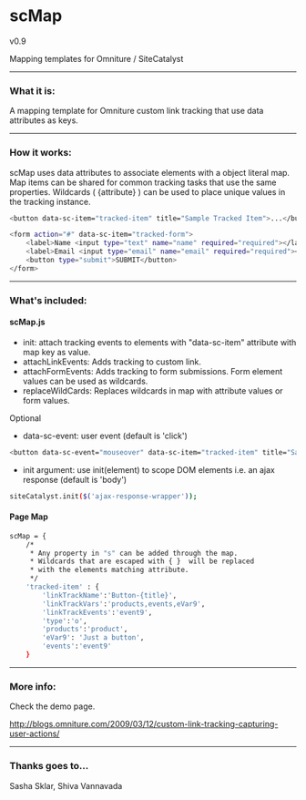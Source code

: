 scMap
=====================

v0.9

Mapping templates for Omniture / SiteCatalyst

----------------------------------------

### What it is:

A mapping template for Omniture custom link tracking that use data attributes as keys. 

----------------------------------------

### How it works:

scMap uses data attributes to associate elements with a object literal map. Map items can be shared for common tracking tasks that use the same properties. Wildcards ( {attribute} ) can be used to place unique values in the tracking instance.

```bash
<button data-sc-item="tracked-item" title="Sample Tracked Item">...</button>

<form action="#" data-sc-item="tracked-form">
	<label>Name <input type="text" name="name" required="required"></label>
	<label>Email <input type="email" name="email" required="required"></label>
	<button type="submit">SUBMIT</button>
</form>
```

----------------------------------------

### What's included:

#### scMap.js

* init: attach tracking events to elements with "data-sc-item" attribute with map key as value.
* attachLinkEvents: Adds tracking to custom link.
* attachFormEvents: Adds tracking to form submissions. Form element values can be used as wildcards.
* replaceWildCards: Replaces wildcards in map with attribute values or form values.

Optional

* data-sc-event: user event (default is 'click')
```bash
<button data-sc-event="mouseover" data-sc-item="tracked-item" title="Sample Tracked Item">...</button>
```

* init argument: use init(element) to scope DOM elements i.e. an ajax response (default is 'body')
```bash
siteCatalyst.init($('ajax-response-wrapper'));
```

#### Page Map
```bash
scMap = {
	/*
	 * Any property in "s" can be added through the map. 
	 * Wildcards that are escaped with { }  will be replaced
	 * with the elements matching attribute.
	 */
	'tracked-item' : {
		'linkTrackName':'Button-{title}',
		'linkTrackVars':'products,events,eVar9',
		'linkTrackEvents':'event9',
		'type':'o', 
		'products':'product',
		'eVar9': 'Just a button',
		'events':'event9'
	}
```


----------------------------------------

### More info:

Check the demo page.

http://blogs.omniture.com/2009/03/12/custom-link-tracking-capturing-user-actions/


----------------------------------------

### Thanks goes to...

 Sasha Sklar, Shiva Vannavada

